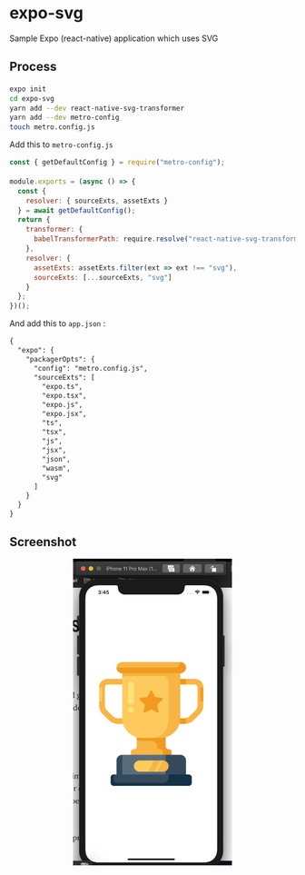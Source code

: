 # expo-svg

Sample Expo (react-native) application which uses SVG

## Process

```sh
expo init
cd expo-svg
yarn add --dev react-native-svg-transformer
yarn add --dev metro-config
touch metro.config.js
```

Add this to `metro-config.js`
```js
const { getDefaultConfig } = require("metro-config");

module.exports = (async () => {
  const {
    resolver: { sourceExts, assetExts }
  } = await getDefaultConfig();
  return {
    transformer: {
      babelTransformerPath: require.resolve("react-native-svg-transformer")
    },
    resolver: {
      assetExts: assetExts.filter(ext => ext !== "svg"),
      sourceExts: [...sourceExts, "svg"]
    }
  };
})();
```
And add this to `app.json` :
```
{
  "expo": {
    "packagerOpts": {
      "config": "metro.config.js",
      "sourceExts": [
        "expo.ts",
        "expo.tsx",
        "expo.js",
        "expo.jsx",
        "ts",
        "tsx",
        "js",
        "jsx",
        "json",
        "wasm",
        "svg"
      ]
    }
  }
}
```

## Screenshot
<div align="center">
  <img src="https://github.com/maxgfr/expo-svg/blob/master/.github/screenshot.png" height="540" width="280"/>
</div>
